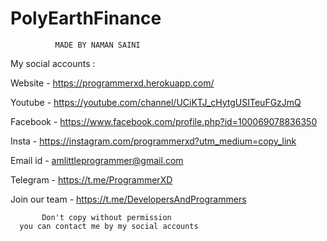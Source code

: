 # PolyEarthFinance


              MADE BY NAMAN SAINI


My social accounts :


Website - https://programmerxd.herokuapp.com/

Youtube - https://youtube.com/channel/UCiKTJ_cHytgUSITeuFGzJmQ

Facebook - https://www.facebook.com/profile.php?id=100069078836350

Insta - https://instagram.com/programmerxd?utm_medium=copy_link

Email id - amlittleprogrammer@gmail.com 

Telegram - https://t.me/ProgrammerXD

Join our team - https://t.me/DevelopersAndProgrammers




           Don't copy without permission 
      you can contact me by my social accounts
